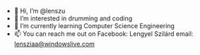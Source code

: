 - 👋 Hi, I’m @lenszu
- 👀 I’m interested in drumming and coding
- 🌱 I’m currently learning Computer Science Engineering
- 📫 You can reach me out on Facebook: Lengyel Szilárd
                             email: lensziaa@windowslive.com
                            
